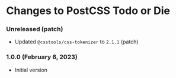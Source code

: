 # Changes to PostCSS Todo or Die

### Unreleased (patch)

- Updated `@csstools/css-tokenizer` to `2.1.1` (patch)

### 1.0.0 (February 6, 2023)

- Initial version
